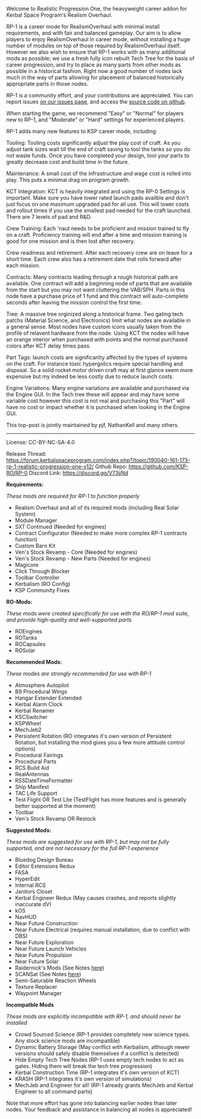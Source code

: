 Welcome to Realistic Progression One, the heavyweight career addon for Kerbal Space Program's Realism Overhaul.

RP-1 is a career mode for RealismOverhaul with minimal install requirements, and with fair and balanced gameplay. Our aim is to allow players to enjoy RealismOverhaul in career mode, without installing a huge number of modules on top of those required by RealismOverhaul itself. However we also wish to ensure that RP-1 works with as many additional mods as possible; we use a fresh fully icon rebuilt Tech Tree for the basis of career progression, and try to place as many parts from other mods as possible in a historical fashion.  Right now a good number of nodes lack much in the way of parts allowing for placement of balanced historically appropriate parts in those nodes. 

RP-1 is a community effort, and your contributions are appreciated. You can report issues [on our issues page](https://github.com/KSP-RO/RP-0/issues), and access the [source code on github](https://github.com/KSP-RO/RP-0/tree/master). 

When starting the game, we recommend "Easy" or "Normal" for players new to RP-1, and "Moderate" or "Hard" settings for experienced players.

RP-1 adds many new features to KSP career mode, including:

Tooling: Tooling costs significantly adjust the play cost of craft. As you adjust tank sizes wait till the end of craft saving to tool the tanks so you do not waste funds. Once you have completed your design, tool your parts to greatly decrease cost and build time in the future.

Maintenance: A small cost of the infrastructure and wage cost is rolled into play. This puts a minimal drag on program growth.

KCT Integration: KCT is heavily integrated and using the RP-0 Settings is important. Make sure you have lower rated launch pads availble and don't just focus on one maximum upgraded pad for all use. This will lower costs and rollout times if you use the smallest pad needed for the craft launched. There are 7 levels of pad and R&D.

Crew Training: Each 'naut needs to be proficient and mission trained to fly on a craft. Proficiency training will end after a time and mission training is good for one mission and is then lost after recovery.

Crew readiness and retirement: After each recovery crew are on leave for a short time. Each crew also has a retirement date that rolls forward after each mission.

Contracts: Many contracts leading through a rough historical path are available. One contract will add a beginning node of parts that are available from the start but you may not want cluttering the VAB/SPH. Parts in this node have a purchase price of 1 fund and this contract will auto-complete seconds after leaving the mission control the first time.

Tree: A massive tree orginized along a historical frame. Two gating tech patchs (Material Science, and Electronics) limit what nodes are available in a general sense. Most nodes have custom icons usually taken from the profile of relavent hardware from the node. Using KCT the nodes will have an orange interior when purchased with points and the normal purchased colors after KCT delay times pass.

Part Tags: launch costs are significanlty affected by the types of systems on the craft. For instance toxic hypergolics require special handling and disposal. So a solid rocket motor driven craft may at first glance seem more expensive but my indeed be less costly due to reduce launch costs.

Engine Variations: Many engine variations are available and purchased via the Engine GUI. In the Tech tree these will appear and may have some variable cost however this cost is not real and purchasing this "Part" will have no cost or impact whether it is purchased when looking in the Engine GUI.


This top-post is jointly maintained by pjf, NathanKell and many others.

---

License: CC-BY-NC-SA-4.0

Release Thread: https://forum.kerbalspaceprogram.com/index.php?/topic/190040-161-173-rp-1-realistic-progression-one-v12/
Github Repo:  https://github.com/KSP-RO/RP-0
Discord Link: https://discord.gg/V73jjNd

**Requirements:**

*These mods are required for RP-1 to function properly*
- Realism Overhaul and all of its required mods (including Real Solar System)
- Module Manager
- SXT Continued (Needed for engines)
- Contract Configurator (Needed to make more complex RP-1 contracts function)
- Custom Barn Kit
- Ven's Stock Revamp - Core (Needed for engines)
- Ven's Stock Revamp - New Parts (Needed for engines)
- Magicore
- Click Through Blocker
- Toolbar Controller
- Kerbalism (RO Config)
- KSP Community Fixes

**RO-Mods:**

*These mods were created specifically for use with the RO/RP-1 mod suite, and provide high-quality and well-supported parts*
- ROEngines
- ROTanks
- ROCapsules
- ROSolar

**Recommended Mods:**

*These modes are strongly recommended for use with RP-1*
- Atmosphere Autopilot
- B9 Procedural Wings
- Hangar Extender Extended
- Kerbal Alarm Clock
- Kerbal Renamer
- KSCSwitcher
- KSPWheel
- MechJeb2
- Persistent Rotation (RO integrates it's own version of Persistent Rotation, but installing the mod gives you a few more attitude control options)
- Procedural Fairings
- Procedural Parts
- RCS Build Aid
- RealAntennas
- RSSDateTimeFormatter
- Ship Manifest
- TAC Life Support
- Test Flight OR Test Lite (TestFlight has more features and is generally better supported at the moment)
- Toolbar
- Ven's Stock Revamp OR Restock

**Suggested Mods:**

*These mods are suggested for use with RP-1, but may not be fully supported, and are not necessary for the full RP-1 experience*
- Bluedog Design Bureau
- Editor Extensions Redux
- FASA
- HyperEdit
- Internal RCS
- Janitors Closet
- Kerbal Engineer Redux (May causes crashes, and reports slightly inaccurate dV)
- kOS
- NavHUD
- Near Future Construction
- Near Future Electrical (requires manual installation, due to conflict with DBS)
- Near Future Exploration
- Near Future Launch Vehicles
- Near Future Propulsion
- Near Future Solar
- Raidernick's Mods (See Notes [here](https://github.com/KSP-RO/RP-0/wiki/Recommended-Extra-Mods#6-the-blacklist-mods-to-avoid))
- SCANSat (See Notes [here](https://github.com/KSP-RO/RP-0/wiki/Recommended-Extra-Mods#6-the-blacklist-mods-to-avoid))
- Semi-Saturable Reaction Wheels
- Texture Replacer
- Waypoint Manager

**Incompatble Mods**

*These mods are explicitly incompatible with RP-1, and should never be installed*
- Crowd Sourced Science (RP-1 provides completely new science types. Any stock science mods are incompatible)
- Dynamic Battery Storage (May conflict with Kerbalism, although newer versions should safely disable themselves if a conflict is detected)
- Hide Empty Tech Tree Nodes (RP-1 uses empty tech nodes to act as gates. Hiding them will break the tech tree progression)
- Kerbal Construction Time (RP-1 integrates it's own version of KCT)
- KRASH (RP-1 integrates it's own version of simulations)
- MechJeb and Engineer for all! (RP-1 already grants MechJeb and Kerbal Engineer to all command parts)

Note that more effort has gone into balancing earlier nodes than later nodes. Your feedback and assistance in balancing all nodes is appreciated!
